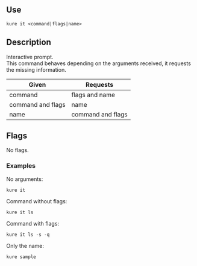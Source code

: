 ## Use

`kure it <command|flags|name>`

## Description

Interactive prompt.		
This command behaves depending on the arguments received, it requests the missing information.

|       Given       |    Requests       |
|-------------------|-------------------|
| command           | flags and name    |
| command and flags | name              |
| name              | command and flags |

## Flags 

No flags.

### Examples

No arguments:
```
kure it
```

Command without flags:
```
kure it ls
```

Command with flags:
```
kure it ls -s -q
```

Only the name:
```
kure sample
```
